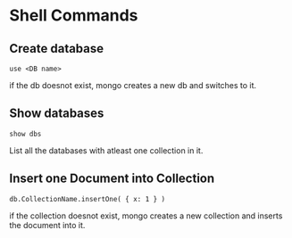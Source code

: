 # Shell Commands

## Create database
  
  ```use <DB name>```

if the db doesnot exist, mongo creates a new db and switches to it.

## Show databases

  ```show dbs```

List all the databases with atleast one collection in it.

## Insert one Document into Collection
```db.CollectionName.insertOne( { x: 1 } )```

if the collection doesnot exist, mongo creates a new collection and inserts the document into it.
